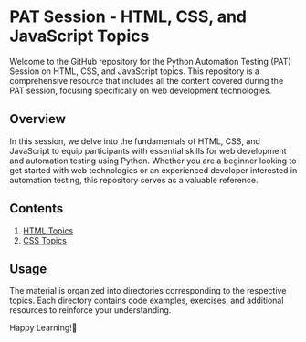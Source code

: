# PAT Session - HTML, CSS, and JavaScript Topics

Welcome to the GitHub repository for the Python Automation Testing (PAT) Session on HTML, CSS, and JavaScript topics. This repository is a comprehensive resource that includes all the content covered during the PAT session, focusing specifically on web development technologies.

## Overview

In this session, we delve into the fundamentals of HTML, CSS, and JavaScript to equip participants with essential skills for web development and automation testing using Python. Whether you are a beginner looking to get started with web technologies or an experienced developer interested in automation testing, this repository serves as a valuable reference.

## Contents

1. [HTML Topics](/HTML)
2. [CSS Topics](/CSS)

## Usage

The material is organized into directories corresponding to the respective topics. Each directory contains code examples, exercises, and additional resources to reinforce your understanding.

Happy Learning!🚀